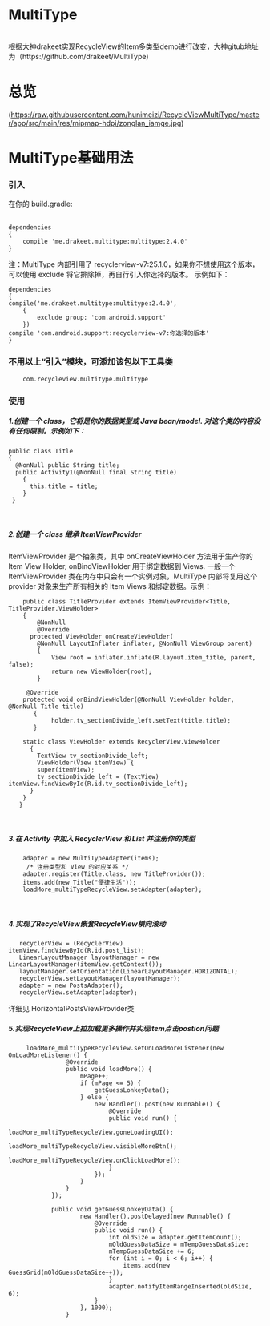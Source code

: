 # MultiType
</br>
根据大神drakeet实现RecycleView的Item多类型demo进行改变，大神gitub地址为（https://github.com/drakeet/MultiType)
</br>

# 总览</br>
   <!-- ![github](https://raw.githubusercontent.com/hunimeizi/RecycleViewMultiType/master/app/src/main/res/mipmap-hdpi/zonglan_iamge.jpg "github") -->
   (https://raw.githubusercontent.com/hunimeizi/RecycleViewMultiType/master/app/src/main/res/mipmap-hdpi/zonglan_iamge.jpg)

# MultiType基础用法</br>

### 引入</br>

在你的 build.gradle:</br></br>

    dependencies
    {
        compile 'me.drakeet.multitype:multitype:2.4.0'
    }

注：MultiType 内部引用了 recyclerview-v7:25.1.0，如果你不想使用这个版本，
可以使用 exclude 将它排除掉，再自行引入你选择的版本。
示例如下：

    dependencies
    {
    compile('me.drakeet.multitype:multitype:2.4.0',
        {
            exclude group: 'com.android.support'
        })
    compile 'com.android.support:recyclerview-v7:你选择的版本'
    }

### 不用以上“引入”模块，可添加该包以下工具类  
        com.recycleview.multitype.multitype
        
### 使用</br>
##### 1.创建一个 class，它将是你的数据类型或 Java bean/model. 对这个类的内容没有任何限制。示例如下：</br>

    public class Title
    {
      @NonNull public String title;
      public Activity1(@NonNull final String title)
        {
          this.title = title;
        }
     }
  </br>

##### 2.创建一个 class 继承 ItemViewProvider</br>
  ItemViewProvider 是个抽象类，其中 onCreateViewHolder 方法用于生产你的 Item View Holder, onBindViewHolder 用于绑定数据到 Views. 一般一个 ItemViewProvider 类在内存中只会有一个实例对象，MultiType 内部将复用这个 provider 对象来生产所有相关的 Item Views 和绑定数据。示例：
</br>

        public class TitleProvider extends ItemViewProvider<Title, TitleProvider.ViewHolder>
        {
            @NonNull
            @Override
          protected ViewHolder onCreateViewHolder(
            @NonNull LayoutInflater inflater, @NonNull ViewGroup parent)
            {
                View root = inflater.inflate(R.layout.item_title, parent, false);
                return new ViewHolder(root);
            }

         @Override
        protected void onBindViewHolder(@NonNull ViewHolder holder, @NonNull Title title)
           {
                holder.tv_sectionDivide_left.setText(title.title);
           }

        static class ViewHolder extends RecyclerView.ViewHolder
          {
            TextView tv_sectionDivide_left;
            ViewHolder(View itemView) {
            super(itemView);
            tv_sectionDivide_left = (TextView) itemView.findViewById(R.id.tv_sectionDivide_left);
          }
        }
       }
</br>

##### 3.在 Activity 中加入 RecyclerView 和 List 并注册你的类型
        adapter = new MultiTypeAdapter(items);
         /* 注册类型和 View 的对应关系 */
        adapter.register(Title.class, new TitleProvider());
        items.add(new Title("便捷生活"));
        loadMore_multiTypeRecycleView.setAdapter(adapter);
</br>

##### 4.实现了RecycleView嵌套RecycleView横向滚动
       recyclerView = (RecyclerView) itemView.findViewById(R.id.post_list);
       LinearLayoutManager layoutManager = new LinearLayoutManager(itemView.getContext());
       layoutManager.setOrientation(LinearLayoutManager.HORIZONTAL);
       recyclerView.setLayoutManager(layoutManager);
       adapter = new PostsAdapter();
       recyclerView.setAdapter(adapter);
  详细见 HorizontalPostsViewProvider类
##### 5.实现RecycleView上拉加载更多操作并实现item点击postion问题
         loadMore_multiTypeRecycleView.setOnLoadMoreListener(new OnLoadMoreListener() {
                    @Override
                    public void loadMore() {
                        mPage++;
                        if (mPage <= 5) {
                            getGuessLonkeyData();
                        } else {
                            new Handler().post(new Runnable() {
                                @Override
                                public void run() {
                                    loadMore_multiTypeRecycleView.goneLoadingUI();
                                    loadMore_multiTypeRecycleView.visibleMoreBtn();
                                    loadMore_multiTypeRecycleView.onClickLoadMore();
                                }
                            });
                        }
                    }
                });

                public void getGuessLonkeyData() {
                        new Handler().postDelayed(new Runnable() {
                            @Override
                            public void run() {
                                int oldSize = adapter.getItemCount();
                                mOldGuessDataSize = mTempGuessDataSize;
                                mTempGuessDataSize += 6;
                                for (int i = 0; i < 6; i++) {
                                    items.add(new GuessGrid(mOldGuessDataSize++));
                                }
                                adapter.notifyItemRangeInserted(oldSize, 6);
                            }
                        }, 1000);
                    }

